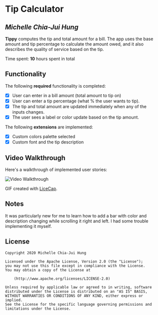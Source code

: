 # Tip Calculator 

## *Michelle Chia-Jui Hung*

**Tippy** computes the tip and total amount for a bill. The app uses the base amount and tip percentage to calculate the amount owed, and it also describes the quality of service based on the tip.

Time spent: **10** hours spent in total

## Functionality 

The following **required** functionality is completed:

* [x] User can enter in a bill amount (total amount to tip on)
* [x] User can enter a tip percentage (what % the user wants to tip).
* [x] The tip and total amount are updated immediately when any of the inputs changes.
* [x] The user sees a label or color update based on the tip amount. 

The following **extensions** are implemented:

* [x] Custom colors palette selected
* [x] Custom font and the tip description

## Video Walkthrough

Here's a walkthrough of implemented user stories:

<img src='https://j.gifs.com/vl3nV5.gif' title='Video Walkthrough' width='' alt='Video Walkthrough' />

GIF created with [LiceCap](http://www.cockos.com/licecap/).


## Notes

It was particularly new for me to learn how to add a bar with color and description changing while scrolling it right and left. I had some trouble implementing it myself.

## License

    Copyright 2020 Michelle Chia-Jui Hung

    Licensed under the Apache License, Version 2.0 (the "License");
    you may not use this file except in compliance with the License.
    You may obtain a copy of the License at

        (http://www.apache.org/licenses/LICENSE-2.0)

    Unless required by applicable law or agreed to in writing, software
    distributed under the License is distributed on an "AS IS" BASIS,
    WITHOUT WARRANTIES OR CONDITIONS OF ANY KIND, either express or implied.
    See the License for the specific language governing permissions and
    limitations under the License.
